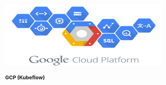 <img src="https://github.com/dimitreOliveira/bert-as-a-service_TFX/blob/main/Assets/gcp_icon.jpg?raw=true" width="600" height="200">

### GCP (Kubeflow)
